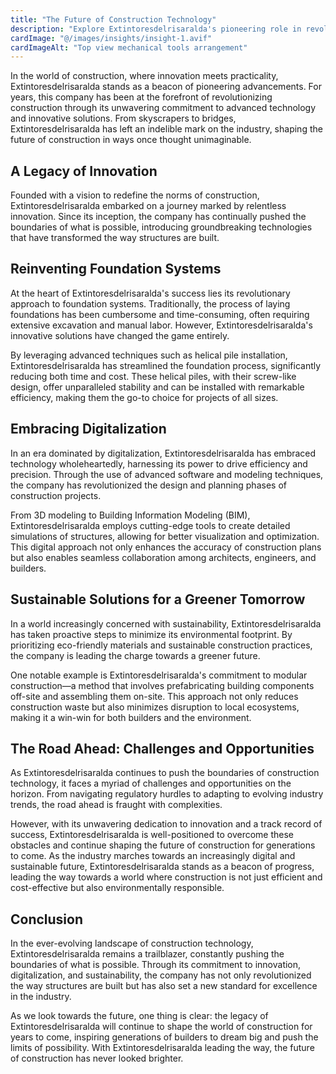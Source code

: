 ```yaml
---
title: "The Future of Construction Technology"
description: "Explore Extintoresdelrisaralda's pioneering role in revolutionizing construction through advanced technology and innovative solutions."
cardImage: "@/images/insights/insight-1.avif"
cardImageAlt: "Top view mechanical tools arrangement"
---
```


In the world of construction, where innovation meets practicality, Extintoresdelrisaralda stands as a beacon of pioneering advancements. For years, this company has been at the forefront of revolutionizing construction through its unwavering commitment to advanced technology and innovative solutions. From skyscrapers to bridges, Extintoresdelrisaralda has left an indelible mark on the industry, shaping the future of construction in ways once thought unimaginable.

## A Legacy of Innovation

Founded with a vision to redefine the norms of construction, Extintoresdelrisaralda embarked on a journey marked by relentless innovation. Since its inception, the company has continually pushed the boundaries of what is possible, introducing groundbreaking technologies that have transformed the way structures are built.

## Reinventing Foundation Systems

At the heart of Extintoresdelrisaralda's success lies its revolutionary approach to foundation systems. Traditionally, the process of laying foundations has been cumbersome and time-consuming, often requiring extensive excavation and manual labor. However, Extintoresdelrisaralda's innovative solutions have changed the game entirely.

By leveraging advanced techniques such as helical pile installation, Extintoresdelrisaralda has streamlined the foundation process, significantly reducing both time and cost. These helical piles, with their screw-like design, offer unparalleled stability and can be installed with remarkable efficiency, making them the go-to choice for projects of all sizes.

## Embracing Digitalization

In an era dominated by digitalization, Extintoresdelrisaralda has embraced technology wholeheartedly, harnessing its power to drive efficiency and precision. Through the use of advanced software and modeling techniques, the company has revolutionized the design and planning phases of construction projects.

From 3D modeling to Building Information Modeling (BIM), Extintoresdelrisaralda employs cutting-edge tools to create detailed simulations of structures, allowing for better visualization and optimization. This digital approach not only enhances the accuracy of construction plans but also enables seamless collaboration among architects, engineers, and builders.

## Sustainable Solutions for a Greener Tomorrow

In a world increasingly concerned with sustainability, Extintoresdelrisaralda has taken proactive steps to minimize its environmental footprint. By prioritizing eco-friendly materials and sustainable construction practices, the company is leading the charge towards a greener future.

One notable example is Extintoresdelrisaralda's commitment to modular construction—a method that involves prefabricating building components off-site and assembling them on-site. This approach not only reduces construction waste but also minimizes disruption to local ecosystems, making it a win-win for both builders and the environment.

## The Road Ahead: Challenges and Opportunities

As Extintoresdelrisaralda continues to push the boundaries of construction technology, it faces a myriad of challenges and opportunities on the horizon. From navigating regulatory hurdles to adapting to evolving industry trends, the road ahead is fraught with complexities.

However, with its unwavering dedication to innovation and a track record of success, Extintoresdelrisaralda is well-positioned to overcome these obstacles and continue shaping the future of construction for generations to come. As the industry marches towards an increasingly digital and sustainable future, Extintoresdelrisaralda stands as a beacon of progress, leading the way towards a world where construction is not just efficient and cost-effective but also environmentally responsible.

## Conclusion

In the ever-evolving landscape of construction technology, Extintoresdelrisaralda remains a trailblazer, constantly pushing the boundaries of what is possible. Through its commitment to innovation, digitalization, and sustainability, the company has not only revolutionized the way structures are built but has also set a new standard for excellence in the industry.

As we look towards the future, one thing is clear: the legacy of Extintoresdelrisaralda will continue to shape the world of construction for years to come, inspiring generations of builders to dream big and push the limits of possibility. With Extintoresdelrisaralda leading the way, the future of construction has never looked brighter.
